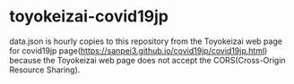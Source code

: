 # toyokeizai-covid19jp

data.json is hourly copies to this repository from the Toyokeizai web page for covid19jp page(https://sanpei3.github.io/covid19jp/covid19jp.html) because the Toyokeizai web page does not accept the CORS(Cross-Origin Resource Sharing).

